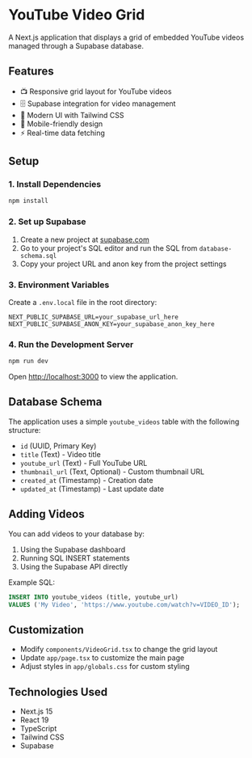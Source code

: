 # YouTube Video Grid

A Next.js application that displays a grid of embedded YouTube videos managed through a Supabase database.

## Features

- 📺 Responsive grid layout for YouTube videos
- 🗄️ Supabase integration for video management
- 🎨 Modern UI with Tailwind CSS
- 📱 Mobile-friendly design
- ⚡ Real-time data fetching

## Setup

### 1. Install Dependencies

```bash
npm install
```

### 2. Set up Supabase

1. Create a new project at [supabase.com](https://supabase.com)
2. Go to your project's SQL editor and run the SQL from `database-schema.sql`
3. Copy your project URL and anon key from the project settings

### 3. Environment Variables

Create a `.env.local` file in the root directory:

```env
NEXT_PUBLIC_SUPABASE_URL=your_supabase_url_here
NEXT_PUBLIC_SUPABASE_ANON_KEY=your_supabase_anon_key_here
```

### 4. Run the Development Server

```bash
npm run dev
```

Open [http://localhost:3000](http://localhost:3000) to view the application.

## Database Schema

The application uses a simple `youtube_videos` table with the following structure:

- `id` (UUID, Primary Key)
- `title` (Text) - Video title
- `youtube_url` (Text) - Full YouTube URL
- `thumbnail_url` (Text, Optional) - Custom thumbnail URL
- `created_at` (Timestamp) - Creation date
- `updated_at` (Timestamp) - Last update date

## Adding Videos

You can add videos to your database by:

1. Using the Supabase dashboard
2. Running SQL INSERT statements
3. Using the Supabase API directly

Example SQL:
```sql
INSERT INTO youtube_videos (title, youtube_url) 
VALUES ('My Video', 'https://www.youtube.com/watch?v=VIDEO_ID');
```

## Customization

- Modify `components/VideoGrid.tsx` to change the grid layout
- Update `app/page.tsx` to customize the main page
- Adjust styles in `app/globals.css` for custom styling

## Technologies Used

- Next.js 15
- React 19
- TypeScript
- Tailwind CSS
- Supabase
